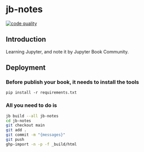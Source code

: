 # jb-notes

[![code quality](https://github.com/mtngtnsh/jb-notes/workflows/Lint%20Code%20Base/badge.svg)](https://github.com/marketplace/actions/super-linter)

## Introduction

Learning Jupyter, and note it by Jupyter Book Community.

## Deployment

### Before publish your book, it needs to install the tools

```pip
pip install -r requirements.txt
```

### All you need to do is

```sh
jb build --all jb-notes
cd jb-notes
git checkout main
git add .
git commit -m "{messages}"
git push
ghp-import -n -p -f _build/html
```
